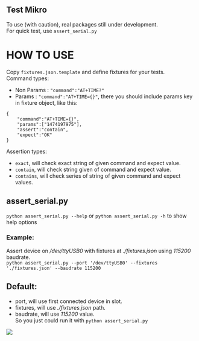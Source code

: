 Test Mikro
--------

To use (with caution), real packages still under development.  
For quick test, use `assert_serial.py`

# HOW TO USE
Copy `fixtures.json.template` and define fixtures for your tests.  
Command types:  
+ Non Params : `"command":"AT+TIME?"`  
+ Params : `"command":"AT+TIME={}"`, there you should include params key in fixture object, like this:  
```
{
	"command":"AT+TIME={}",
	"params":["1474197975"],
	"assert":"contain",
	"expect":"OK"
}
```
Assertion types:  
+ `exact`, will check exact string of given command and expect value.  
+ `contain`, will check string given of command and expect value.  
+ `contains`, will check series of string of given command and expect values.  

## assert_serial.py
`python assert_serial.py --help` or `python assert_serial.py -h` to show help options
### Example:
Assert device on */dev/ttyUSB0* with fixtures at *./fixtures.json* using *115200* baudrate.  
`python assert_serial.py --port '/dev/ttyUSB0' --fixtures './fixtures.json' --baudrate 115200`

## Default:
+ port, will use first connected device in slot.  
+ fixtures, will use *./fixtures.json* path.  
+ baudrate, will use *115200* value.  
So you just could run it with `python assert_serial.py`  

![](https://media.giphy.com/media/3oz8xzy70PJQs9jmb6/giphy.gif)